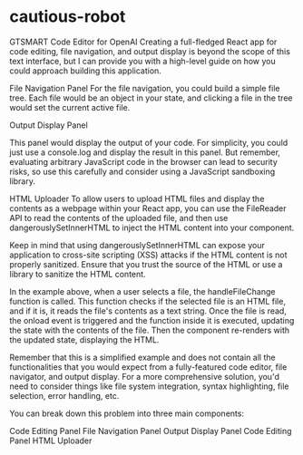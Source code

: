 # cautious-robot
GTSMART Code Editor for OpenAI
Creating a full-fledged React app for code editing, file navigation, and output display is beyond the scope of this text interface, but I can provide you with a high-level guide on how you could approach building this application.

File Navigation Panel
For the file navigation, you could build a simple file tree. Each file would be an object in your state, and clicking a file in the tree would set the current active file.

Output Display Panel

This panel would display the output of your code. For simplicity, you could just use a console.log and display the result in this panel. But remember, evaluating arbitrary JavaScript code in the browser can lead to security risks, so use this carefully and consider using a JavaScript sandboxing library.

HTML Uploader
To allow users to upload HTML files and display the contents as a webpage within your React app, you can use the FileReader API to read the contents of the uploaded file, and then use dangerouslySetInnerHTML to inject the HTML content into your component.

Keep in mind that using dangerouslySetInnerHTML can expose your application to cross-site scripting (XSS) attacks if the HTML content is not properly sanitized. Ensure that you trust the source of the HTML or use a library to sanitize the HTML content.

In the example above, when a user selects a file, the handleFileChange function is called. This function checks if the selected file is an HTML file, and if it is, it reads the file's contents as a text string. Once the file is read, the onload event is triggered and the function inside it is executed, updating the state with the contents of the file. Then the component re-renders with the updated state, displaying the HTML.

Remember that this is a simplified example and does not contain all the functionalities that you would expect from a fully-featured code editor, file navigator, and output display. For a more comprehensive solution, you'd need to consider things like file system integration, syntax highlighting, file selection, error handling, etc.

You can break down this problem into three main components:

Code Editing Panel
File Navigation Panel
Output Display Panel
Code Editing Panel
HTML Uploader
